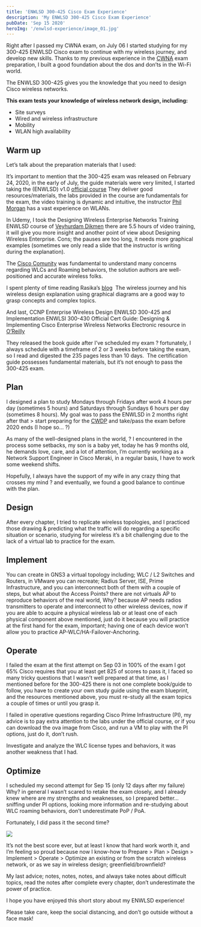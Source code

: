 ```yaml
---
title: 'ENWLSD 300-425 Cisco Exam Experience'
description: 'My ENWLSD 300-425 Cisco Exam Experience'
pubDate: 'Sep 15 2020'
heroImg: '/enwlsd-experience/image_01.jpg'
---
```


Right after I passed my CWNA exam, on July 06 I started studying for my 300-425 ENWLSD Cisco exam to continue with my wireless journey, and develop new skills. Thanks to my previous experience in the [CWNA](https://www.dar-fi.com/blog-i-passed-my-cwna-test/) exam preparation, I built a good foundation about the dos and don’ts in the Wi-Fi world.

The ENWLSD 300-425 gives you the knowledge that you need to design Cisco wireless networks.

**This exam tests your knowledge of wireless network design, including:**

- Site surveys
- Wired and wireless infrastructure
- Mobility
- WLAN high availability

## Warm up

Let’s talk about the preparation materials that I used:

It’s important to mention that the 300-425 exam was released on February 24, 2020, in the early of July, the guide materials were very limited, I started taking the (ENWLSD) v1.0 [official course](https://www.cisco.com/c/en/us/training-events/training-certifications/training/training-services/courses/designing-cisco-enterprise-wireless-networks-enwlsd.html) They deliver good resources/materials, the labs provided in the course are fundamentals for the exam, the video training is dynamic and intuitive, the instructor [Phil Morgan](https://www.linkedin.com/in/morganphil/es-es?trk=people-guest_people_search-card) has a vast experience on WLANs.

In Udemy, I took the Designing Wireless Enterprise Networks Training ENWLSD course of [Veyhurdam Dikmen](https://www.udemy.com/share/102ceOBksddVpXRnw=/) there are 5.5 hours of video training, it will give you more insight and another point of view about Designing Wireless Enterprise. Cons; the pauses are too long, it needs more graphical examples (sometimes we only read a slide that the instructor is writing during the explanation).

The [Cisco Comunity](https://community.cisco.com/t5/wireless-mobility/ct-p/4931-wireless-mobility) was fundamental to understand many concerns regarding WLCs and Roaming behaviors, the solution authors are well-positioned and accurate wireless folks.

I spent plenty of time reading Rasika’s [blog](https://mrncciew.com/)  The wireless journey and his wireless design explanation using graphical diagrams are a good way to grasp concepts and complex topics.

And last, CCNP Enterprise Wireless Design ENWLSD 300-425 and Implementation ENWLSI 300-430 Official Cert Guide: Designing & Implementing Cisco Enterprise Wireless Networks Electronic resource in [O’Reilly](https://www.oreilly.com/library/view/ccnp-enterprise-wireless/9780136600992/)

They released the book guide after I’ve scheduled my exam ? fortunately, I always schedule with a timeframe of 2 or 3 weeks before taking the exam, so I read and digested the 235 pages less than 10 days.  The certification guide possesses fundamental materials, but it’s not enough to pass the 300-425 exam.

## Plan

I designed a plan to study Mondays through Fridays after work 4 hours per day (sometimes 5 hours) and Saturdays through Sundays 6 hours per day (sometimes 8 hours). My goal was to pass the ENWLSD in 2 months right after that > start preparing for the [CWDP](https://www.cwnp.com/certifications/cwdp) and take/pass the exam before 2020 ends (I hope so… ?)

As many of the well-designed plans in the world, ? I encountered in the process some setbacks, my son is a baby yet, today he has 9 months old, he demands love, care, and a lot of attention, I’m currently working as a Network Support Engineer in Cisco Meraki, in a regular basis, I have to work some weekend shifts.

Hopefully, I always have the support of my wife in any crazy thing that crosses my mind ? and eventually, we found a good balance to continue with the plan.

## Design

After every chapter, I tried to replicate wireless topologies, and I practiced those drawing & predicting what the traffic will do regarding a specific situation or scenario, studying for wireless it’s a bit challenging due to the lack of a virtual lab to practice for the exam.

## Implement

You can create in GNS3 a virtual topology including; WLC / L2 Switches and Routers, in VMware you can recreate; Radius Server, ISE, Prime Infrastructure, and you can interconnect both of them with a couple of steps, but what about the Access Points? there are not virtuals AP to reproduce behaviors of the real world, Why? because AP needs radios transmitters to operate and interconnect to other wireless devices, now if you are able to acquire a physical wireless lab or at least one of each physical component above mentioned, just do it because you will practice at the first hand for the exam, important; having one of each device won’t allow you to practice AP-WLC/HA-Failover-Anchoring.

## Operate

I failed the exam at the first attempt on Sep 03 in 100% of the exam I got 65% Cisco requires that you at least get 825 of scores to pass it, I faced so many tricky questions that I wasn’t well prepared at that time, as I mentioned before for the 300-425 there is not one complete book/guide to follow, you have to create your own study guide using the exam blueprint, and the resources mentioned above, you must re-study all the exam topics a couple of times or until you grasp it.

I failed in operative questions regarding Cisco Prime Infrastructure (PI), my advice is to pay extra attention to the labs under the official course, or if you can download the ova image from Cisco, and run a VM to play with the PI options, just do it, don’t rush.

Investigate and analyze the WLC license types and behaviors, it was another weakness that I had.

## Optimize

I scheduled my second attempt for Sep 15 (only 12 days after my failure) Why? in general I wasn’t scared to retake the exam closely, and I already knew where are my strengths and weaknesses, so I prepared better… sniffing under PI options, looking more information and re-studying about WLC roaming behaviors, don’t underestimate PoP / PoA.

Fortunately, I did pass it the second time?

![](/enwlsd-experience/image_02.jpg)

It’s not the best score ever, but at least I know that hard work worth it, and I’m feeling so proud because now I know-how to Prepare > Plan > Design > Implement > Operate > Optimize an existing or from the scratch wireless network, or as we say in wireless design; greenfield/brownfield?

My last advice; notes, notes, notes, and always take notes about difficult topics, read the notes after complete every chapter, don’t underestimate the power of practice.

I hope you have enjoyed this short story about my ENWLSD experience!

Please take care, keep the social distancing, and don’t go outside without a face mask!
